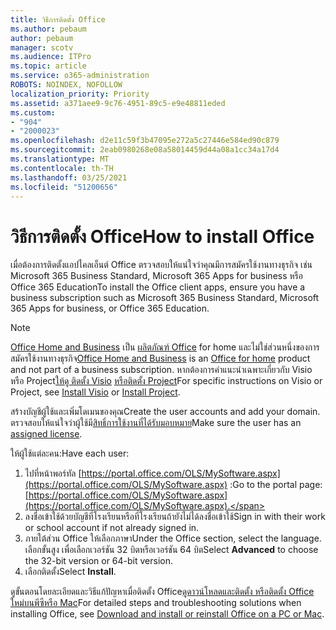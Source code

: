 ```yaml
---
title: วิธีการติดตั้ง Office
ms.author: pebaum
author: pebaum
manager: scotv
ms.audience: ITPro
ms.topic: article
ms.service: o365-administration
ROBOTS: NOINDEX, NOFOLLOW
localization_priority: Priority
ms.assetid: a371aee9-9c76-4951-89c5-e9e48811eded
ms.custom:
- "904"
- "2000023"
ms.openlocfilehash: d2e11c59f3b47095e272a5c27446e584ed90c879
ms.sourcegitcommit: 2eab0980268e08a58014459d44a08a1cc34a17d4
ms.translationtype: MT
ms.contentlocale: th-TH
ms.lasthandoff: 03/25/2021
ms.locfileid: "51200656"
---
```

# <a name="how-to-install-office"></a><span data-ttu-id="cf808-102">วิธีการติดตั้ง Office</span><span class="sxs-lookup"><span data-stu-id="cf808-102">How to install Office</span></span>

<span data-ttu-id="cf808-103">เมื่อต้องการติดตั้งแอปไคลเอ็นต์ Office ตรวจสอบให้แน่ใจว่าคุณมีการสมัครใช้งานทางธุรกิจ เช่น Microsoft 365 Business Standard, Microsoft 365 Apps for business หรือ Office 365 Education</span><span class="sxs-lookup"><span data-stu-id="cf808-103">To install the Office client apps, ensure you have a business subscription such as Microsoft 365 Business Standard, Microsoft 365 Apps for business, or Office 365 Education.</span></span>
  
> [!NOTE]
> <span data-ttu-id="cf808-104">[Office Home and Business](https://support.microsoft.com/office/28cbc8cf-1332-4f04-9123-9b660abb629e?wt.mc_id=Alchemy_ClientDIA) เป็น [ผลิตภัณฑ์ Office](https://support.microsoft.com/office/28cbc8cf-1332-4f04-9123-9b660abb629e?wt.mc_id=alchemy_clientdia) for home และไม่ใช่ส่วนหนึ่งของการสมัครใช้งานทางธุรกิจ</span><span class="sxs-lookup"><span data-stu-id="cf808-104">[Office Home and Business](https://support.microsoft.com/office/28cbc8cf-1332-4f04-9123-9b660abb629e?wt.mc_id=Alchemy_ClientDIA) is an [Office for home](https://support.microsoft.com/office/28cbc8cf-1332-4f04-9123-9b660abb629e?wt.mc_id=alchemy_clientdia) product and not part of a business subscription.</span></span> <span data-ttu-id="cf808-105">หากต้องการคําแนะนําเฉพาะเกี่ยวกับ Visio หรือ Project[ให้ดู ติดตั้ง Visio](https://support.microsoft.com/office/f98f21e3-aa02-4827-9167-ddab5b025710?wt.mc_id=Alchemy_ClientDIA) [หรือติดตั้ง Project](https://support.microsoft.com/office/7059249b-d9fe-4d61-ab96-5c5bf435f281?wt.mc_id=Alchemy_ClientDIA)</span><span class="sxs-lookup"><span data-stu-id="cf808-105">For specific instructions on Visio or Project, see [Install Visio](https://support.microsoft.com/office/f98f21e3-aa02-4827-9167-ddab5b025710?wt.mc_id=Alchemy_ClientDIA) or [Install Project](https://support.microsoft.com/office/7059249b-d9fe-4d61-ab96-5c5bf435f281?wt.mc_id=Alchemy_ClientDIA).</span></span>

<span data-ttu-id="cf808-106">สร้างบัญชีผู้ใช้และเพิ่มโดเมนของคุณ</span><span class="sxs-lookup"><span data-stu-id="cf808-106">Create the user accounts and add your domain.</span></span> <span data-ttu-id="cf808-107">ตรวจสอบให้แน่ใจว่าผู้ใช้มี[สิทธิ์การใช้งานที่ได้รับมอบหมาย](https://docs.microsoft.com/microsoft-365/admin/add-users/add-users)</span><span class="sxs-lookup"><span data-stu-id="cf808-107">Make sure the user has an [assigned license](https://docs.microsoft.com/microsoft-365/admin/add-users/add-users).</span></span>

<span data-ttu-id="cf808-108">ให้ผู้ใช้แต่ละคน:</span><span class="sxs-lookup"><span data-stu-id="cf808-108">Have each user:</span></span>

1. <span data-ttu-id="cf808-109">ไปที่หน้าพอร์ทัล [https://portal.office.com/OLS/MySoftware.aspx](https://portal.office.com/OLS/MySoftware.aspx) :</span><span class="sxs-lookup"><span data-stu-id="cf808-109">Go to the portal page: [https://portal.office.com/OLS/MySoftware.aspx](https://portal.office.com/OLS/MySoftware.aspx).</span></span>
2. <span data-ttu-id="cf808-110">ลงชื่อเข้าใช้ด้วยบัญชีที่โรงเรียนหรือที่โรงเรียนถ้ายังไม่ได้ลงชื่อเข้าใช้</span><span class="sxs-lookup"><span data-stu-id="cf808-110">Sign in with their work or school account if not already signed in.</span></span>
3. <span data-ttu-id="cf808-111">ภายใต้ส่วน Office ให้เลือกภาษา</span><span class="sxs-lookup"><span data-stu-id="cf808-111">Under the Office section, select the language.</span></span> <span data-ttu-id="cf808-112">เลือกขั้นสูง เพื่อเลือกเวอร์ชัน 32 บิตหรือเวอร์ชัน 64 บิต</span><span class="sxs-lookup"><span data-stu-id="cf808-112">Select **Advanced** to choose the 32-bit version or 64-bit version.</span></span>
4. <span data-ttu-id="cf808-113">เลือกติดตั้ง</span><span class="sxs-lookup"><span data-stu-id="cf808-113">Select **Install**.</span></span>

<span data-ttu-id="cf808-114">ดูขั้นตอนโดยละเอียดและวิธีแก้ปัญหาเมื่อติดตั้ง Office[ดูดาวน์โหลดและติดตั้ง หรือติดตั้ง Office ใหม่บนพีซีหรือ Mac](https://support.office.com/article/4414eaaf-0478-48be-9c42-23adc4716658?wt.mc_id=Alchemy_ClientDIA)</span><span class="sxs-lookup"><span data-stu-id="cf808-114">For detailed steps and troubleshooting solutions when installing Office, see [Download and install or reinstall Office on a PC or Mac](https://support.office.com/article/4414eaaf-0478-48be-9c42-23adc4716658?wt.mc_id=Alchemy_ClientDIA).</span></span>
